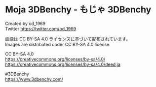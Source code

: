 # Moja 3DBenchy - もじゃ 3DBenchy
Created by od_1969  
Twitter https://twitter.com/od_1969  

画像は CC BY-SA 4.0 ライセンスに基づいて配布されています。  
Images are distributed under CC BY-SA 4.0 license.  
  
CC BY-SA 4.0  
https://creativecommons.org/licenses/by-sa/4.0/
https://creativecommons.org/licenses/by-sa/4.0/deed.ja

#3DBenchy  
https://www.3dbenchy.com/
